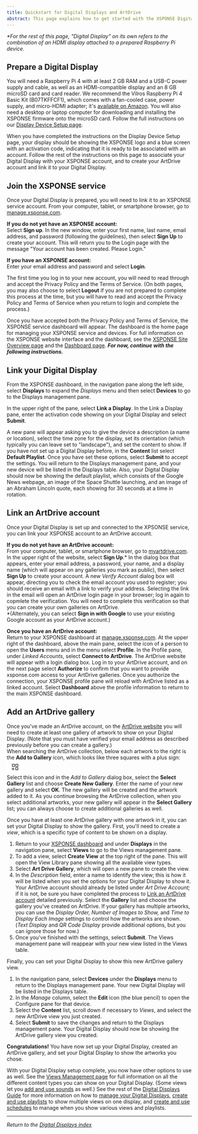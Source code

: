 ```yaml
---
title: Quickstart for Digital Displays and ArtDrive
abstract: This page explains how to get started with the XSPONSE Digital Display device and ArtDrive service. By following the instructions presented here, you can (1) prepare a Raspberry Pi device to serve as an XSPONSE Digital Display*, (2) join the XSPONSE service, (3) link your Digital Display, (4) create and link an ArtDrive account to your Digital Display, and (5) create an ArtDrive gallery and show it on your Digital Display.
---
```

_\*For the rest of this page, "Digital Display" on its own refers to the combination of an HDMI display attached to a prepared Raspberry Pi device._

## Prepare a Digital Display
You will need a Raspberry Pi 4 with at least 2 GB RAM and a USB-C power supply and cable, as well as an HDMI-compatible display and an 8 GB microSD card and card reader. We recommend the Vilros Raspberry Pi 4 Basic Kit (B07TKFFCF1), which comes with a fan-cooled case, power supply, and micro-HDMI adapter; it's [available on Amazon](https://https://www.amazon.com/Vilros-Raspberry-Fan-Cooled-Heatsinks-Quickstart/dp/B07TKFFCF1). You will also need a desktop or laptop computer for downloading and installing the XSPONSE firmware onto the microSD card. Follow the full instructions on our [Display Device Setup page](display-device-setup.md).

When you have completed the instructions on the Display Device Setup page, your display should be showing the XSPONSE logo and a blue screen with an activation code, indicating that it is ready to be associated with an account. Follow the rest of the instructions on this page to associate your Digital Display with your XSPONSE account, and to create your ArtDrive account and link it to your Digital Display.

## Join the XSPONSE service
Once your Digital Display is prepared, you will need to link it to an XSPONSE service account. From your computer, tablet, or smartphone browser, go to [manage.xsponse.com](https://manage.xsponse.com).

**If you do not yet have an XSPONSE account:**  
Select **Sign up**. In the new window, enter your first name, last name, email address, and password (following the guidelines), then select **Sign Up** to create your account. This will return you to the Login page with the message "Your account has been created. Please Login."

**If you have an XSPONSE account:**  
Enter your email address and password and select **Login**. 

The first time you log in to your new account, you will need to read through and accept the Privacy Policy and the Terms of Service. (On both pages, you may also choose to select **Logout** if you are not prepared to complete this process at the time, but you will have to read and accept the Privacy Policy and Terms of Service when you return to login and complete the process.)

Once you have accepted both the Privacy Policy and Terms of Service, the XSPONSE service dashboard will appear. The dashboard is the home page for managing your XSPONSE service and devices. For full information on the XSPONSE website interface and the dashboard, see the [XSPONSE Site Overview page](../general-ops/site-overview.md) and the [Dashboard page](../general-ops/dashboard.md). ***For now, continue with the following instructions.***

## Link your Digital Display
From the XSPONSE dashboard, in the navigation pane along the left side, select **Displays** to expand the _Displays_ menu and then select **Devices** to go to the Displays management pane. 

In the upper right of the pane, select **Link a Display**. In the Link a Display pane, enter the activation code showing on your Digital Display and select **Submit**. 

A new pane will appear asking you to give the device a description (a name or location), select the time zone for the display, set its orientation (which typically you can leave set to "landscape"), and set the content to show. If you have not set up a Digital Display before, in the **Content** list select **Default Playlist**. Once you have set these options, select **Submit** to accept the settings. You will return to the Displays management pane, and your new device will be listed in the Displays table. Also, your Digital Display should now be showing the default playlist, which consists of the Google News webpage, an image of the Space Shuttle launching, and an image of an Abraham Lincoln quote, each showing for 30 seconds at a time in rotation.

## Link an ArtDrive account
Once your Digital Display is set up and connected to the XPSONSE service, you can link your XSPONSE account to an ArtDrive account. 

**If you do not yet have an ArtDrive account:**  
From your computer, tablet, or smartphone browser, go to [myartdrive.com](https://myartdrive.com). In the upper right of the website, select **Sign Up**.\* In the dialog box that appears, enter your email address, a password, your name, and a display name (which will appear on any galleries you mark as public), then select **Sign Up** to create your account. A new _Verify Account_ dialog box will appear, directing you to check the email account you used to register; you should receive an email with a link to verify your address. Selecting the link in the email will open an ArtDrive login page in your browser; log in again to copmlete the verification. You will need to complete this verification so that you can create your own galleries on ArtDrive.  
\*(Alternately, you can select **Sign in with Google** to use your existing Google account as your ArtDrive account.)  

**Once you have an ArtDrive account:**  
Return to your XSPONSE dashboard at [manage.xsponse.com](https://manage.xsponse.com). At the upper right of the dashboard, above the main pane, select the icon of a person to open the **Users** menu and in the menu select **Profile**. In the Profile pane, under _Linked Accounts_, select **Connect to ArtDrive**. The ArtDrive website will appear with a login dialog box. Log in to your ArtDrive account, and on the next page select **Authorize** to confirm that you want to provide xsponse.com access to your ArtDrive galleries. Once you authorize the connection, your XSPONSE profile pane will reload with ArtDrive listed as a linked account. Select **Dashboard** above the profile information to return to the main XSPONSE dashboard.

## Add an ArtDrive gallery
Once you've made an ArtDrive account, on the [ArtDrive website](https://myartdrive.com) you will need to create at least one gallery of artwork to show on your Digital Display. (Note that you must have verified your email address as described previously before you can create a gallery.)  
When searching the ArtDrive collection, below each artwork to the right is the **Add to Gallery** icon, which looks like three squares with a plus sign:  
![Add Gallery icon](ArtDrive_Add_Gallery_icon.png)  
Select this icon and in the _Add to Gallery_ dialog box, select the **Select Gallery** list and choose **Create New Gallery**. Enter the name of your new gallery and select **OK**. The new gallery will be created and the artwork added to it. As you continue browsing the ArtDrive collection, when you select additional artworks, your new gallery will appear in the **Select Gallery** list; you can always choose to create additional galleries as well.

Once you have at least one ArtDrive gallery with one artwork in it, you can set your Digital Display to show the gallery. First, you'll need to create a _view_, which is a specific type of content to be shown on a display.  
1. Return to your [XSPONSE dashboard](https://manage.xsponse.com) and under **Displays** in the navigation pane, select **Views** to go to the Views management pane.  
2. To add a view, select **Create View** at the top right of the pane. This will open the View Library pane showing all the available view types.  
3. Select **Art Drive Gallery**, which will open a new pane to create the view.  
4. In the _Description_ field, enter a name to identify the view; this is how it will be listed when you set the options for your Digital Display to show it. Your ArtDrive account should already be listed under _Art Drive Account;_ if it is not, be sure you have completed the process to [Link an ArtDrive account](artdrive-quickstart.md#link-an-artdrive-account) detailed previously. Select the **Gallery** list and choose the gallery you've created on ArtDrive. If your gallery has multiple artworks, you can use the _Display Order, Number of Images to Show,_ and _Time to Display Each Image_ settings to control how the artworks are shown. (_Text Display_ and _QR Code Display_ provide additional options, but you can ignore those for now.)  
5. Once you've finished with the settings, select **Submit**. The Views management pane will reappear with your new view listed in the Views table.

Finally, you can set your Digital Display to show this new ArtDrive gallery view.  
1. In the navigation pane, select **Devices** under the **Displays** menu to return to the Displays management pane. Your new Digital Display will be listed in the Displays table.  
2. In the _Manage_ column, select the **Edit** icon (the blue pencil) to open the Configure pane for that device.  
3. Select the **Content** list, scroll down if necessary to _Views_, and select the new ArtDrive view you just created.  
4. Select **Submit** to save the changes and return to the Displays management pane. Your Digital Display should now be showing the ArtDrive gallery view you created.

**Congratulations!** You have now set up your Digital Display, created an ArtDrive gallery, and set your Digital Display to show the artworks you chose. 

With your Digital Display setup complete, you now have other options to use as well. See the [Views Management page](views-management.md) for full information on all the different content types you can show on your Digital Display. (Some views let you [add and use sounds](sounds-management.md) as well.) See the rest of the [Digital Displays Guide](index.md) for more information on how to [manage your Digital Displays](displays-management.md), [create and use playlists](playlists-management.md) to show multiple views on one display, and [create and use schedules](schedules-management.md) to manage when you show various views and playlists. 

___
*Return to the [Digital Displays index](index.md)*
